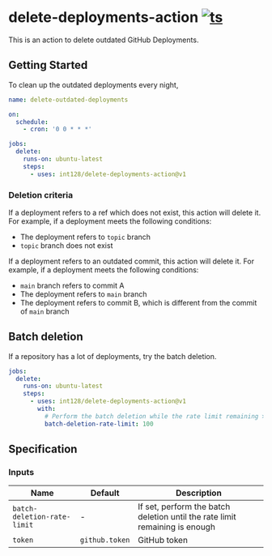 # delete-deployments-action [![ts](https://github.com/int128/delete-deployments-action/actions/workflows/ts.yaml/badge.svg)](https://github.com/int128/delete-deployments-action/actions/workflows/ts.yaml)

This is an action to delete outdated GitHub Deployments.

## Getting Started

To clean up the outdated deployments every night,

```yaml
name: delete-outdated-deployments

on:
  schedule:
    - cron: '0 0 * * *'

jobs:
  delete:
    runs-on: ubuntu-latest
    steps:
      - uses: int128/delete-deployments-action@v1
```

### Deletion criteria

If a deployment refers to a ref which does not exist, this action will delete it.
For example, if a deployment meets the following conditions:

- The deployment refers to `topic` branch
- `topic` branch does not exist

If a deployment refers to an outdated commit, this action will delete it.
For example, if a deployment meets the following conditions:

- `main` branch refers to commit A
- The deployment refers to `main` branch
- The deployment refers to commit B, which is different from the commit of `main` branch

## Batch deletion

If a repository has a lot of deployments, try the batch deletion.

```yaml
jobs:
  delete:
    runs-on: ubuntu-latest
    steps:
      - uses: int128/delete-deployments-action@v1
        with:
          # Perform the batch deletion while the rate limit remaining > 100
          batch-deletion-rate-limit: 100
```

## Specification

### Inputs

| Name                        | Default        | Description                                                                 |
| --------------------------- | -------------- | --------------------------------------------------------------------------- |
| `batch-deletion-rate-limit` | -              | If set, perform the batch deletion until the rate limit remaining is enough |
| `token`                     | `github.token` | GitHub token                                                                |

